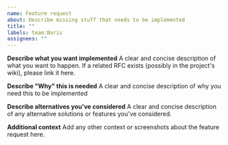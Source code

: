 ```yaml
---
name: Feature request
about: Describe missing stuff that needs to be implemented
title: ""
labels: team:Boris
assignees: ""
---
```


**Describe what you want implemented**
A clear and concise description of what you want to happen. If a related RFC exists (possibly in the project's wiki), please link it here.

**Describe "Why" this is needed**
A clear and concise description of why you need this to be implemented

**Describe alternatives you've considered**
A clear and concise description of any alternative solutions or features you've considered.

**Additional context**
Add any other context or screenshots about the feature request here.

